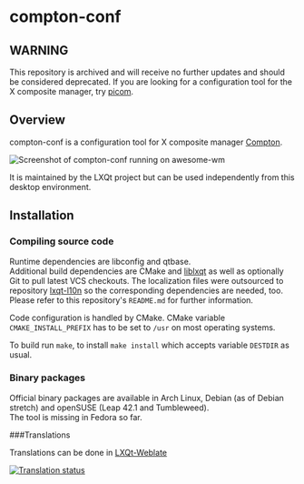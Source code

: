 # compton-conf

## WARNING

This repository is archived and will receive no further updates and should be considered deprecated.
If you are looking for a configuration tool for the X composite manager, try [picom](https://github.com/yshui/picom).

## Overview

compton-conf is a configuration tool for X composite manager [Compton](https://github.com/chjj/compton).   

![Screenshot of compton-conf running on awesome-wm](https://i.imgur.com/2fSiAx8.png)

It is maintained by the LXQt project but can be used independently from this desktop environment.   

## Installation

### Compiling source code

Runtime dependencies are libconfig and qtbase.   
Additional build dependencies are CMake and [liblxqt](https://github.com/lxqt/liblxqt) as well as optionally
Git to pull latest VCS checkouts. The localization files were outsourced to repository [lxqt-l10n](https://github.com/lxqt/lxqt-l10n)
so the corresponding dependencies are needed, too. Please refer to this repository's `README.md` for further information.   

Code configuration is handled by CMake. CMake variable `CMAKE_INSTALL_PREFIX` has to be set to `/usr` on most operating systems.   

To build run `make`, to install `make install` which accepts variable `DESTDIR` as usual.   

### Binary packages

Official binary packages are available in Arch Linux, Debian (as of Debian stretch) and openSUSE (Leap 42.1 and Tumbleweed).   
The tool is missing in Fedora so far.   


###Translations

Translations can be done in [LXQt-Weblate](https://translate.lxqt-project.org/projects/lxqt-configuration/compton-conf/)

<a href="https://translate.lxqt-project.org/projects/lxqt-configuration/compton-conf/">
<img src="https://translate.lxqt-project.org/widgets/lxqt-configuration/-/compton-conf/multi-auto.svg" alt="Translation status" />
</a>

